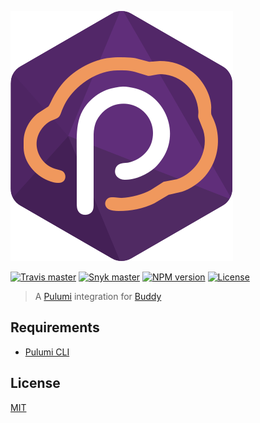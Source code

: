 ![Logo](https://raw.githubusercontent.com/neoskop/pulumi-buddy/master/logo.svg?sanitize=true)

[![Travis master](https://img.shields.io/travis/neoskop/pulumi-buddy/master.svg)](https://travis-ci.org/neoskop/pulumi-buddy)
[![Snyk master](https://snyk.io/test/github/neoskop/pulumi-buddy/master/badge.svg)](https://snyk.io/test/github/neoskop/pulumi-buddy/master)
[![NPM version](https://badge.fury.io/js/%40neoskop%2Fpulumi-buddy-plugin.svg)](https://npmjs.com/package/@neoskop/pulumi-buddy-plugin)
[![License](https://img.shields.io/npm/l/%40neoskop%2Fpulumi-buddy-plugin.svg)](https://github.com/neoskop/pulumi-buddy/blob/master/LICENSE)

> A [Pulumi](https://www.pulumi.com/) integration for [Buddy](https://buddy.works/)
> 
## Requirements

 - [Pulumi CLI](https://www.pulumi.com/docs/get-started/install/)

## License

[MIT](https://raw.githubusercontent.com/neoskop/pulumi-buddy/master/LICENSE)
